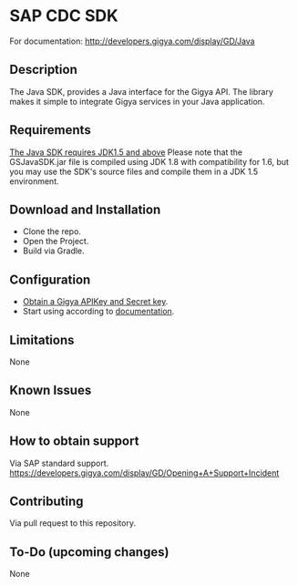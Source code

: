 # SAP CDC <platform> SDK
For documentation: http://developers.gigya.com/display/GD/Java

## Description
The Java SDK, provides a Java interface for the Gigya API. 
The library makes it simple to integrate Gigya services in your Java application.

## Requirements
[The Java SDK requires JDK1.5 and above](https://www.java.com/en/download/) 
Please note that the GSJavaSDK.jar file is compiled using JDK 1.8 with compatibility for 1.6, 
but you may use the SDK's source files and compile them in a JDK 1.5 environment.

## Download and Installation
* Clone the repo.
* Open the Project.
* Build via Gradle.

## Configuration
* [Obtain a Gigya APIKey and Secret key](https://developers.gigya.com/display/GD/Java#Java-ObtainingGigya'sAPIKeyandSecretkey).
* Start using according to [documentation](https://developers.gigya.com/display/GD/Java).

## Limitations
None

## Known Issues
None

## How to obtain support
Via SAP standard support.
https://developers.gigya.com/display/GD/Opening+A+Support+Incident

## Contributing
Via pull request to this repository.

## To-Do (upcoming changes)
None
